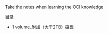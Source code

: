 Take the notes when learning the OCI knowledge


目录
- 1 [volume_附加（大于2TB）磁盘](https://github.com/ileiliu/oci-notes/blob/main/volume_%E9%99%84%E5%8A%A0%EF%BC%88%E5%A4%A7%E4%BA%8E2TB%EF%BC%89%E7%A3%81%E7%9B%98.md)
